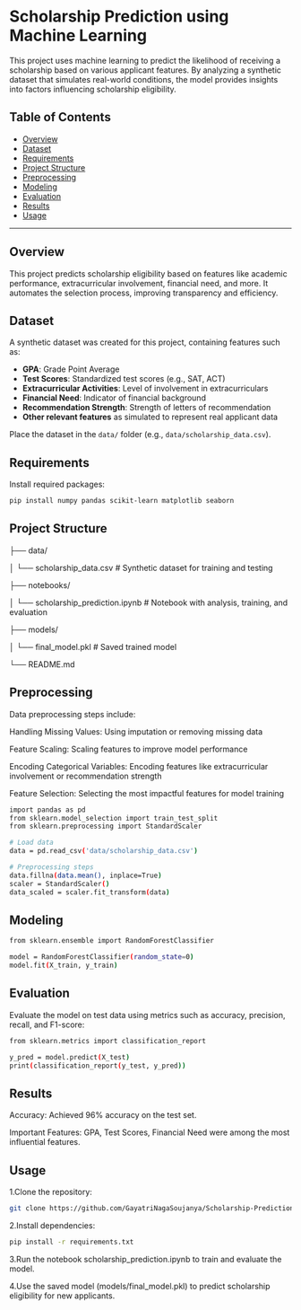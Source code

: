 # Scholarship Prediction using Machine Learning

This project uses machine learning to predict the likelihood of receiving a scholarship based on various applicant features. By analyzing a synthetic dataset that simulates real-world conditions, the model provides insights into factors influencing scholarship eligibility.

## Table of Contents

- [Overview](#overview)
- [Dataset](#dataset)
- [Requirements](#requirements)
- [Project Structure](#project-structure)
- [Preprocessing](#preprocessing)
- [Modeling](#modeling)
- [Evaluation](#evaluation)
- [Results](#results)
- [Usage](#usage)

---

## Overview

This project predicts scholarship eligibility based on features like academic performance, extracurricular involvement, financial need, and more. It automates the selection process, improving transparency and efficiency.

## Dataset

A synthetic dataset was created for this project, containing features such as:
- **GPA**: Grade Point Average
- **Test Scores**: Standardized test scores (e.g., SAT, ACT)
- **Extracurricular Activities**: Level of involvement in extracurriculars
- **Financial Need**: Indicator of financial background
- **Recommendation Strength**: Strength of letters of recommendation
- **Other relevant features** as simulated to represent real applicant data

Place the dataset in the `data/` folder (e.g., `data/scholarship_data.csv`).

## Requirements

Install required packages:

```bash
pip install numpy pandas scikit-learn matplotlib seaborn
```
## Project Structure

├── data/

│   └── scholarship_data.csv       # Synthetic dataset for training and testing

├── notebooks/

│   └── scholarship_prediction.ipynb  # Notebook with analysis, training, and evaluation

├── models/

│   └── final_model.pkl            # Saved trained model

└── README.md

## Preprocessing
Data preprocessing steps include:

Handling Missing Values: Using imputation or removing missing data

Feature Scaling: Scaling features to improve model performance

Encoding Categorical Variables: Encoding features like extracurricular involvement or recommendation strength

Feature Selection: Selecting the most impactful features for model training

```bash
import pandas as pd
from sklearn.model_selection import train_test_split
from sklearn.preprocessing import StandardScaler

# Load data
data = pd.read_csv('data/scholarship_data.csv')

# Preprocessing steps
data.fillna(data.mean(), inplace=True)
scaler = StandardScaler()
data_scaled = scaler.fit_transform(data)
```

## Modeling
```bash
from sklearn.ensemble import RandomForestClassifier

model = RandomForestClassifier(random_state=0)
model.fit(X_train, y_train)
```

## Evaluation
Evaluate the model on test data using metrics such as accuracy, precision, recall, and F1-score:
```bash
from sklearn.metrics import classification_report

y_pred = model.predict(X_test)
print(classification_report(y_test, y_pred))
```

## Results
Accuracy: Achieved 96% accuracy on the test set.

Important Features: GPA, Test Scores, Financial Need were among the most influential features.

## Usage
1.Clone the repository:
```bash
git clone https://github.com/GayatriNagaSoujanya/Scholarship-Prediction.git
```
2.Install dependencies:
```bash
pip install -r requirements.txt
```
3.Run the notebook scholarship_prediction.ipynb to train and evaluate the model.

4.Use the saved model (models/final_model.pkl) to predict scholarship eligibility for new applicants.

